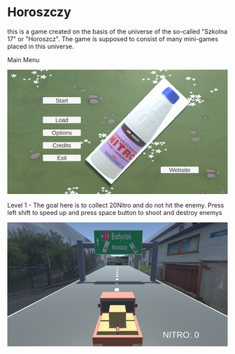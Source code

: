# Horoszczy
this is a game created on the basis of the universe of the so-called "Szkolna 17" or "Horoszcz". The game is supposed to consist of many mini-games placed in this universe.

Main Menu

![](https://github.com/jeti20/Horoszczy/blob/main/pictures/png2.PNG)

Level 1  - The goal here is to collect 20Nitro and do not hit the enemy. Press left shift to speed up and press space button to shoot and destroy enemys

![](https://github.com/jeti20/Horoszczy/blob/main/pictures/png3.PNG)
